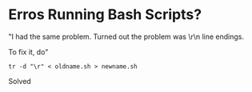 # Erros Running Bash Scripts?

"I had the same problem. Turned out the problem was \r\n line endings.

To fix it, do"



```tr -d "\r" < oldname.sh > newname.sh```

Solved